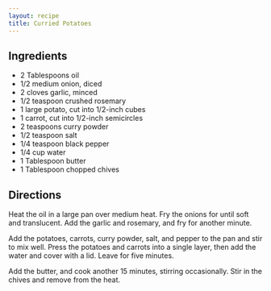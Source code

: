 ```yaml
---
layout: recipe
title: Curried Potatoes
---
```


## Ingredients

* 2 Tablespoons oil
* 1/2 medium onion, diced
* 2 cloves garlic, minced
* 1/2 teaspoon crushed rosemary
* 1 large potato, cut into 1/2-inch cubes
* 1 carrot, cut into 1/2-inch semicircles
* 2 teaspoons curry powder
* 1/2 teaspoon salt
* 1/4 teaspoon black pepper
* 1/4 cup water
* 1 Tablespoon butter
* 1 Tablespoon chopped chives

## Directions

Heat the oil in a large pan over medium heat. Fry the onions for until
soft and translucent. Add the garlic and rosemary, and fry for another
minute.

Add the potatoes, carrots, curry powder, salt, and pepper to the pan and
stir to mix well. Press the potatoes and carrots into a single layer,
then add the water and cover with a lid. Leave for five minutes.

Add the butter, and cook another 15 minutes, stirring occasionally. Stir
in the chives and remove from the heat.
